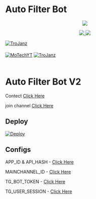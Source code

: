 # Auto Filter Bot

<p align="center">
  <a href="https://www.python.org">
    <img src="http://ForTheBadge.com/images/badges/made-with-python.svg">

  </a>
</p>
<p align="center">
  <a href="https://github.com/TroJanzHEX/Auto-Filter-Bot/stargazers">
    <img src="https://img.shields.io/github/stars/TroJanzHEX/Auto-Filter-Bot?style=social">

  </a>
  
  <a href="https://github.com/MRK-YT/Auto-Filter-Bot/fork">
    <img src="https://img.shields.io/github/forks/MRK-YT/Auto-Filter-Bot?label=Fork&style=social">

  </a>  
</p>

[![TroJanz](https://img.shields.io/badge/MoTechYT-Channel-orange?style=for-the-badge&logo=telegram)](https://telegram.dog/Mo_Tech_YT)  
ㅤㅤㅤㅤㅤㅤㅤ  
[![MoTechYT](https://img.shields.io/badge/MoTech-Support-red?style=flat&logo=telegram)](https://telegram.dog/Mo_Tech_Channel)  [![TroJanz](https://img.shields.io/badge/Youtube-channel-red?style=flat&logo=Youtube)](https://youtube.com/channel/UCmGBpXoM-OEm-FacOccVKgQ)  
ㅤㅤㅤㅤㅤㅤㅤ  

# Auto Filter Bot V2

Contect [Click Here](https://telegram.dog/mrk_yt)

join channel [Click Here](https://telegram.dog/mo_tech_yt)


## Deploy


[![Deploy](https://www.herokucdn.com/deploy/button.svg)](https://heroku.com/deploy?template=https://github.com/MRK-YT/Auto-Filter-Bot)



## Configs

APP_ID & API_HASH - [Click Here](https://telegram.dog/usetgxbot)

MAINCHANNEL_ID - [Click Here](https://telegram.dog/ChannelIDHEXbot)

TG_BOT_TOKEN - [Click Here](https://telegram.dog/BotFather)

TG_USER_SESSION - [Click Here](https://repl.it/@prgofficial/String-Gen)


